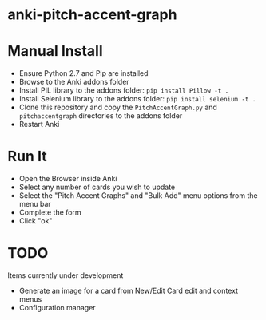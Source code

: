 anki-pitch-accent-graph
=======================


# Manual Install

- Ensure Python 2.7 and Pip are installed
- Browse to the Anki addons folder
- Install PIL library to the addons folder: `pip install Pillow -t .`
- Install Selenium library to the addons folder: `pip install selenium -t .`
- Clone this repository and copy the `PitchAccentGraph.py` and `pitchaccentgraph` directories to the addons folder
- Restart Anki


# Run It

- Open the Browser inside Anki
- Select any number of cards you wish to update
- Select the "Pitch Accent Graphs" and "Bulk Add" menu options from the menu bar
- Complete the form
- Click "ok"


# TODO

Items currently under development

- Generate an image for a card from New/Edit Card edit and context menus 
- Configuration manager
